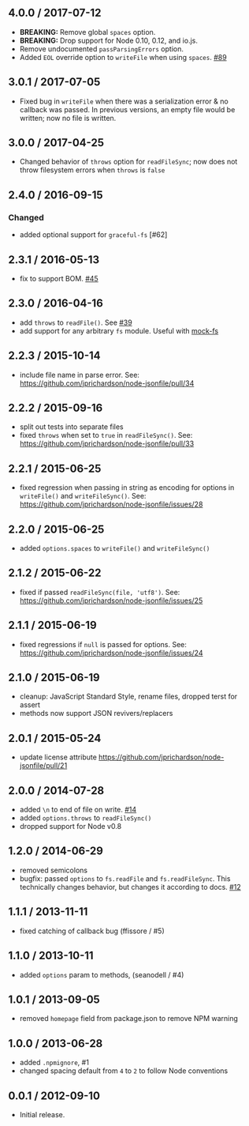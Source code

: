 4.0.0 / 2017-07-12
------------------

- **BREAKING:** Remove global `spaces` option.
- **BREAKING:** Drop support for Node 0.10, 0.12, and io.js.
- Remove undocumented `passParsingErrors` option.
- Added `EOL` override option to `writeFile` when using `spaces`. [#89]

3.0.1 / 2017-07-05
------------------

- Fixed bug in `writeFile` when there was a serialization error & no callback was passed. In
  previous versions, an empty file would be written; now no file is written.

3.0.0 / 2017-04-25
------------------

- Changed behavior of `throws` option for `readFileSync`; now does not throw filesystem errors when
  `throws` is `false`

2.4.0 / 2016-09-15
------------------

### Changed

- added optional support for `graceful-fs` [#62]

2.3.1 / 2016-05-13
------------------

- fix to support BOM. [#45][#45]

2.3.0 / 2016-04-16
------------------

- add `throws` to `readFile()`. See [#39][#39]
- add support for any arbitrary `fs` module. Useful
  with [mock-fs](https://www.npmjs.com/package/mock-fs)

2.2.3 / 2015-10-14
------------------

- include file name in parse error. See: https://github.com/jprichardson/node-jsonfile/pull/34

2.2.2 / 2015-09-16
------------------

- split out tests into separate files
- fixed `throws` when set to `true` in `readFileSync()`.
  See: https://github.com/jprichardson/node-jsonfile/pull/33

2.2.1 / 2015-06-25
------------------

- fixed regression when passing in string as encoding for options in `writeFile()` and
  `writeFileSync()`. See: https://github.com/jprichardson/node-jsonfile/issues/28

2.2.0 / 2015-06-25
------------------

- added `options.spaces` to `writeFile()` and `writeFileSync()`

2.1.2 / 2015-06-22
------------------

- fixed if passed `readFileSync(file, 'utf8')`.
  See: https://github.com/jprichardson/node-jsonfile/issues/25

2.1.1 / 2015-06-19
------------------

- fixed regressions if `null` is passed for options.
  See: https://github.com/jprichardson/node-jsonfile/issues/24

2.1.0 / 2015-06-19
------------------

- cleanup: JavaScript Standard Style, rename files, dropped terst for assert
- methods now support JSON revivers/replacers

2.0.1 / 2015-05-24
------------------

- update license attribute https://github.com/jprichardson/node-jsonfile/pull/21

2.0.0 / 2014-07-28
------------------

* added `\n` to end of file on write. [#14](https://github.com/jprichardson/node-jsonfile/pull/14)
* added `options.throws` to `readFileSync()`
* dropped support for Node v0.8

1.2.0 / 2014-06-29
------------------

* removed semicolons
* bugfix: passed `options` to `fs.readFile` and `fs.readFileSync`. This technically changes
  behavior, but
  changes it according to docs. [#12][#12]

1.1.1 / 2013-11-11
------------------

* fixed catching of callback bug (ffissore / #5)

1.1.0 / 2013-10-11
------------------

* added `options` param to methods, (seanodell / #4)

1.0.1 / 2013-09-05
------------------

* removed `homepage` field from package.json to remove NPM warning

1.0.0 / 2013-06-28
------------------

* added `.npmignore`, #1
* changed spacing default from `4` to `2` to follow Node conventions

0.0.1 / 2012-09-10
------------------

* Initial release.

[#89]: https://github.com/jprichardson/node-jsonfile/pull/89

[#45]: https://github.com/jprichardson/node-jsonfile/issues/45    "Reading of UTF8-encoded (w/ BOM) files fails"

[#44]: https://github.com/jprichardson/node-jsonfile/issues/44    "Extra characters in written file"

[#43]: https://github.com/jprichardson/node-jsonfile/issues/43    "Prettyfy json when written to file"

[#42]: https://github.com/jprichardson/node-jsonfile/pull/42      "Moved fs.readFileSync within the try/catch"

[#41]: https://github.com/jprichardson/node-jsonfile/issues/41    "Linux: Hidden file not working"

[#40]: https://github.com/jprichardson/node-jsonfile/issues/40    "autocreate folder doesn't work from Path-value"

[#39]: https://github.com/jprichardson/node-jsonfile/pull/39      "Add `throws` option for readFile (async)"

[#38]: https://github.com/jprichardson/node-jsonfile/pull/38      "Update README.md writeFile[Sync] signature"

[#37]: https://github.com/jprichardson/node-jsonfile/pull/37      "support append file"

[#36]: https://github.com/jprichardson/node-jsonfile/pull/36      "Add typescript definition file."

[#35]: https://github.com/jprichardson/node-jsonfile/pull/35      "Add typescript definition file."

[#34]: https://github.com/jprichardson/node-jsonfile/pull/34      "readFile JSON parse error includes filename"

[#33]: https://github.com/jprichardson/node-jsonfile/pull/33      "fix throw->throws typo in readFileSync()"

[#32]: https://github.com/jprichardson/node-jsonfile/issues/32    "readFile & readFileSync can possible have strip-comments as an option?"

[#31]: https://github.com/jprichardson/node-jsonfile/pull/31      "[Modify] Support string include is unicode escape string"

[#30]: https://github.com/jprichardson/node-jsonfile/issues/30    "How to use Jsonfile package in Meteor.js App?"

[#29]: https://github.com/jprichardson/node-jsonfile/issues/29    "writefile callback if no error?"

[#28]: https://github.com/jprichardson/node-jsonfile/issues/28    "writeFile options argument broken "

[#27]: https://github.com/jprichardson/node-jsonfile/pull/27      "Use svg instead of png to get better image quality"

[#26]: https://github.com/jprichardson/node-jsonfile/issues/26    "Breaking change to fs-extra"

[#25]: https://github.com/jprichardson/node-jsonfile/issues/25    "support string encoding param for read methods"

[#24]: https://github.com/jprichardson/node-jsonfile/issues/24    "readFile: Passing in null options with a callback throws an error"

[#23]: https://github.com/jprichardson/node-jsonfile/pull/23      "Add appendFile and appendFileSync"

[#22]: https://github.com/jprichardson/node-jsonfile/issues/22    "Default value for spaces in readme.md is outdated"

[#21]: https://github.com/jprichardson/node-jsonfile/pull/21      "Update license attribute"

[#20]: https://github.com/jprichardson/node-jsonfile/issues/20    "Add simple caching functionallity"

[#19]: https://github.com/jprichardson/node-jsonfile/pull/19      "Add appendFileSync method"

[#18]: https://github.com/jprichardson/node-jsonfile/issues/18    "Add updateFile and updateFileSync methods"

[#17]: https://github.com/jprichardson/node-jsonfile/issues/17    "seem read & write sync has sequentially problem"

[#16]: https://github.com/jprichardson/node-jsonfile/pull/16      "export spaces defaulted to null"

[#15]: https://github.com/jprichardson/node-jsonfile/issues/15    "`jsonfile.spaces` should default to `null`"

[#14]: https://github.com/jprichardson/node-jsonfile/pull/14      "Add EOL at EOF"

[#13]: https://github.com/jprichardson/node-jsonfile/issues/13    "Add a final newline"

[#12]: https://github.com/jprichardson/node-jsonfile/issues/12    "readFile doesn't accept options"

[#11]: https://github.com/jprichardson/node-jsonfile/pull/11      "Added try,catch to readFileSync"

[#10]: https://github.com/jprichardson/node-jsonfile/issues/10    "No output or error from writeFile"

[#9]: https://github.com/jprichardson/node-jsonfile/pull/9        "Change 'js' to 'jf' in example."

[#8]: https://github.com/jprichardson/node-jsonfile/pull/8        "Updated forgotten module.exports to me."

[#7]: https://github.com/jprichardson/node-jsonfile/pull/7        "Add file name in error message"

[#6]: https://github.com/jprichardson/node-jsonfile/pull/6        "Use graceful-fs when possible"

[#5]: https://github.com/jprichardson/node-jsonfile/pull/5        "Jsonfile doesn't behave nicely when used inside a test suite."

[#4]: https://github.com/jprichardson/node-jsonfile/pull/4        "Added options parameter to writeFile and writeFileSync"

[#3]: https://github.com/jprichardson/node-jsonfile/issues/3      "test2"

[#2]: https://github.com/jprichardson/node-jsonfile/issues/2      "homepage field must be a string url. Deleted."

[#1]: https://github.com/jprichardson/node-jsonfile/pull/1        "adding an `.npmignore` file"
